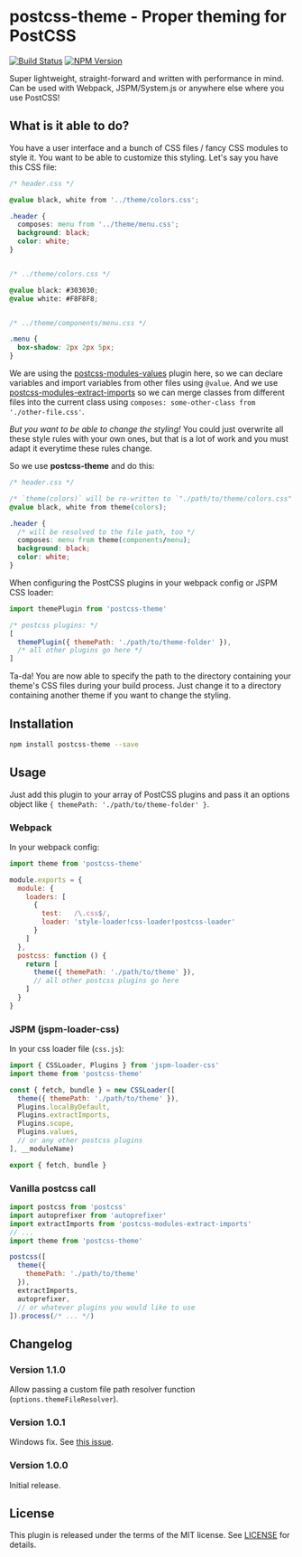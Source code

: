 # postcss-theme - Proper theming for PostCSS
[![Build Status](https://travis-ci.org/andywer/postcss-theme.svg?branch=master)](https://travis-ci.org/andywer/postcss-theme)
[![NPM Version](https://img.shields.io/npm/v/postcss-theme.svg)](https://www.npmjs.com/package/postcss-theme)

Super lightweight, straight-forward and written with performance in mind.
Can be used with Webpack, JSPM/System.js or anywhere else where you use
PostCSS!

## What is it able to do?

You have a user interface and a bunch of CSS files / fancy CSS modules
to style it. You want to be able to customize this styling. Let's say you have
this CSS file:

```css
/* header.css */

@value black, white from '../theme/colors.css';

.header {
  composes: menu from '../theme/menu.css';
  background: black;
  color: white;
}


/* ../theme/colors.css */

@value black: #303030;
@value white: #F8F8F8;


/* ../theme/components/menu.css */

.menu {
  box-shadow: 2px 2px 5px;
}
```

We are using the [postcss-modules-values](https://github.com/css-modules/postcss-modules-values)
plugin here, so we can declare variables and import variables from other files
using `@value`.
And we use [postcss-modules-extract-imports](https://github.com/css-modules/postcss-modules-extract-imports)
so we can merge classes from different files into the current class using
`composes: some-other-class from './other-file.css'`.

*But you want to be able to change the styling!* You could just overwrite all these
style rules with your own ones, but that is a lot of work and you must adapt it
everytime these rules change.

So we use **postcss-theme** and do this:

```css
/* header.css */

/* `theme(colors)` will be re-written to `"./path/to/theme/colors.css"` */
@value black, white from theme(colors);

.header {
  /* will be resolved to the file path, too */
  composes: menu from theme(components/menu);
  background: black;
  color: white;
}
```

When configuring the PostCSS plugins in your webpack config or JSPM CSS loader:

```javascript
import themePlugin from 'postcss-theme'

/* postcss plugins: */
[
  themePlugin({ themePath: './path/to/theme-folder' }),
  /* all other plugins go here */
]
```

Ta-da! You are now able to specify the path to the directory containing your
theme's CSS files during your build process. Just change it to a directory
containing another theme if you want to change the styling.


## Installation

```bash
npm install postcss-theme --save
```

## Usage

Just add this plugin to your array of PostCSS plugins and pass it an options
object like `{ themePath: './path/to/theme-folder' }`.

### Webpack

In your webpack config:

```javascript
import theme from 'postcss-theme'

module.exports = {
  module: {
    loaders: [
      {
        test:   /\.css$/,
        loader: 'style-loader!css-loader!postcss-loader'
      }
    ]
  },
  postcss: function () {
    return [
      theme({ themePath: './path/to/theme' }),
      // all other postcss plugins go here
    ]
  }
}
```

### JSPM (jspm-loader-css)

In your css loader file (`css.js`):

```javascript
import { CSSLoader, Plugins } from 'jspm-loader-css'
import theme from 'postcss-theme'

const { fetch, bundle } = new CSSLoader([
  theme({ themePath: './path/to/theme' }),
  Plugins.localByDefault,
  Plugins.extractImports,
  Plugins.scope,
  Plugins.values,
  // or any other postcss plugins
], __moduleName)

export { fetch, bundle }
```

### Vanilla postcss call

```javascript
import postcss from 'postcss'
import autoprefixer from 'autoprefixer'
import extractImports from 'postcss-modules-extract-imports'
// ...
import theme from 'postcss-theme'

postcss([
  theme({
    themePath: './path/to/theme'
  }),
  extractImports,
  autoprefixer,
  // or whatever plugins you would like to use
]).process(/* ... */)
```


## Changelog

### Version 1.1.0

Allow passing a custom file path resolver function (`options.themeFileResolver`).

### Version 1.0.1

Windows fix. See [this issue](https://github.com/andywer/postcss-theme/issues/1).

### Version 1.0.0

Initial release.


## License

This plugin is released under the terms of the MIT license. See [LICENSE](https://github.com/andywer/postcss-theme/blob/master/LICENSE) for details.
